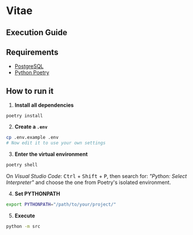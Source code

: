 # Vitae

## Execution Guide

## Requirements

- [PostgreSQL](https://www.postgresql.org/)
- [Python Poetry](https://python-poetry.org/)

## How to run it

1. **Install all dependencies**

```
poetry install
```

2. **Create a `.env`**
    

```bash
cp .env.example .env
# Now edit it to use your own settings
```

3. **Enter the virtual environment**

```bash
poetry shell
```

On *Visual Studio Code*: <kbd>Ctrl</kbd> + <kbd>Shift</kbd> + <kbd>P</kbd>,
then search for: *"Python: Select Interpreter"* and choose the one from Poetry's isolated environment.

4. **Set PYTHONPATH**


```bash
export PYTHONPATH="/path/to/your/project/"
```

5. **Execute**

```bash
python -m src
```
